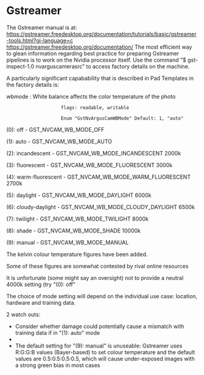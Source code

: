 # Gstreamer

The Gstreamer manual is at: https://gstreamer.freedesktop.org/documentation/tutorials/basic/gstreamer-tools.html?gi-language=c
https://gstreamer.freedesktop.org/documentation/
The most efficient way to glean information regarding best practice for preparing Gstreamer pipelines is to work on the Nvidia processor itself.
Use the command "$ gst-inspect-1.0 nvarguscamerasrc” to access factory details on the machine. 

A particularly significant capabability that is described in Pad Templates in the factory details is:

wbmode         : White balance affects the color temperature of the photo

                        flags: readable, writable
                        
                        Enum "GstNvArgusCamWBMode" Default: 1, "auto"

(0): off              - GST_NVCAM_WB_MODE_OFF

(1): auto             - GST_NVCAM_WB_MODE_AUTO

(2): incandescent     - GST_NVCAM_WB_MODE_INCANDESCENT          2000k

(3): fluorescent      - GST_NVCAM_WB_MODE_FLUORESCENT           3000k

(4): warm-fluorescent - GST_NVCAM_WB_MODE_WARM_FLUORESCENT      2700k

(5): daylight         - GST_NVCAM_WB_MODE_DAYLIGHT		          6000k

(6): cloudy-daylight  - GST_NVCAM_WB_MODE_CLOUDY_DAYLIGHT	      6500k

(7): twilight         - GST_NVCAM_WB_MODE_TWILIGHT		          8000k

(8): shade            - GST_NVCAM_WB_MODE_SHADE		              10000k

(9): manual           - GST_NVCAM_WB_MODE_MANUAL

The kelvin colour temperature figures have been added.

Some of these figures are somewhat contested by rival online resources

It is unfortunate (some might say an oversight) not to provide a neutral 4000k setting (try "(0): off"

The choice of mode setting will depend on the individual use case: location, hardware and training data.

2 watch outs:

*  Consider whether damage could potentially cause a mismatch with training data if in "(1): auto" mode
*  
*  The default setting for "(9): manual" is unuseable: Gstreamer uses R:G:G:B values (Bayer-based) to set colour temperature 
and the default values are 0.5:0.5:0.5:0.5, which will cause under-exposed images with a strong green bias in most cases

